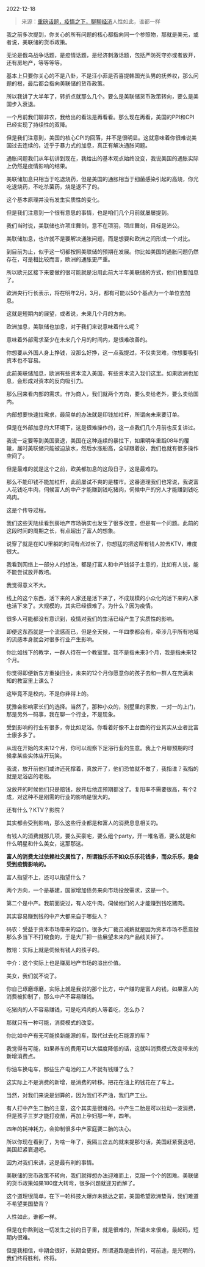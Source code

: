 2022-12-18

> 来源：[重磅话题，疫情之下，聊聊经济](http://mp.weixin.qq.com/s?__biz=MzU0MjYwNDU2Mw==&mid=2247509168&idx=2&sn=976c32a643f41161eca18d7caf10808d&chksm=fb1ac8cccc6d41dad62f98c8d19c779461c3a792503f06219e84f49d168ec4942c8d78fc843e&scene=27#wechat_redirect)
> ​人性如此，谁都一样

我之前多次提到，你关心的所有问题的核心都指向同一个参照物，那就是美元，或者说，美联储的货币政策。  

无论是俄乌战争话题，是疫情话题，是经济刺激话题，包括严防死守亦或者放开，还有房地产，等等等等。  

基本上只要你关心的不是八卦，不是汪小菲是否喜提韩国光头男的抚养权，那么问题的根，最后都会指向美联储的货币政策。  

所以我讲了大半年了，转折点就那么几个。要么是美联储货币政策转向，要么是美国步入衰退。  

一个月前我们聊非农，我给出的看法是再看看。那么现在再看，美国的PPI和CPI已经实现了持续性的双降。

但是我们注意到，美国的核心CPI的回落，并不是很明显。这就意味着你很难说美国过去连续的，近乎于暴力式的加息，真正有解决通胀问题。  

通胀问题我们从年初讲到现在，我给出的基本观点始终没变，我说美国的通胀实际上仍然是疫情影响的结果。

美联储加息只相当于吃退烧药，但是美国的通胀相当于细菌感染引起的高烧，你光吃退烧药，不吃杀菌药，烧是退不了的。

这个基本原理并没有发生实质性的变化。  

但是我们注意到一个很有意思的事情，也是咱们几个月前就屡屡提到。  

我们当时说，美联储也许项庄舞剑，意不在项羽，项庄舞剑，目标是沛公。

美联储加息，也许就不是要解决通胀问题，而是想要和欧洲之间形成一个对比。  

到目前为止，似乎这一切都按照美联储的预期在发展。你比如美国的通胀问题仍然存在，可是相比较而言，欧洲的通胀更严重。  

所以欧元区接下来要做的很可能就是沿用此前大半年美联储的方式，他们也要加息了。  

欧洲央行行长表示，将在明年2月，3月，都有可能以50个基点为一个单位去加息。  

这就是短期内的展望，或者说，未来几个月的方向。  

欧洲加息，美联储也加息，对于我们来说意味着什么呢？  

意味着外部需求至少在未来几个月的时间内，是很难改善的。

你想要从外国人身上挣钱，没那么好挣，这一点我提过，不仅卖货难，你想要吸引资本也不容易。

此前美联储加息，欧洲有些资本流入美国，有些资本流入我们这里。如果欧洲也加息，会形成对资本的反向吸引力。  

那么回来看内部的需求。作为商人，我们就两个方向，要么卖给老外，要么卖给国内。  

内部想要快速拉需求，最简单的办法就是印钱加杠杆，所谓向未来要订单。  

但是在外部加息的大环境下，这是很难操作的，这一点我们几个月前也反复讲过。  

我说一定要等到美国衰退，美国在这种连续的暴拉下，如果明年重蹈08年的覆辙，届时美联储只能被迫放水，然后水涨船高，全球跟着放，我们也就有很多操作空间了。  

但是最难的就是这个之前，欧美都加息的这段日子，这是最难的。  

那么不能印钱不能加杠杆，此前屡试不爽的是楼市。这番道理我们也常说，我说富人花钱吃牛肉，伺候富人的中产才能赚到钱吃猪肉，伺候中产的穷人才能赚到钱吃鸡肉。  

这是个传导过程。  

我们这些天陆续看到房地产市场确实也发生了很多改变，但是有一个问题。此前的这段时间的周期之长，有点超出了富人的想象。

说穿了就是在ICU里躺的时间有点过长了，你想猛的把这帮有钱人拉去KTV，难度很大。  

我看到网络上一部分人的想法，都是打富人和中产钱袋子主意的，比如有人说，能不能尝试放开教培。  

我觉得意义不大。

线上的这个东西，活下来的人家还是活下来了，不成规模的小众化的活下来的人家也活下来了。大规模的，其实已经很难了。为什么？因为疫情。

很多人可能都没有意识到，疫情对我们的生活已经产生了实质性的影响。  

即便这东西就是一个流感而已，但是全天候，一年四季都会有，牵涉几乎所有地域的流感本身就会对很多行业产生影响。  

你比如线下的教学，一群人待在一个教室里。我不是指未来3个月，我是指未来12个月。  

你觉得即便新东方重操旧业，未来的12个月你愿意你的孩子去和一群人在充满未知的教室里上课么？  

这毕竟不是校内，不是你非得上的。  

犹豫会影响家长们的选择。当然了，那种小众的，别墅里的家教，一对一的上门，那是另外一码事，我在聊一个行业，不是现象。  

受到影响的行业有很多，你比如足浴。你看着好像不上台面的行业其实从业者比富士康多多了。

从现在开始的未来12个月，你可以观察下足浴行业的生意。我上个月聊预期的时候拿某些实体店开玩笑。  

我说，放开前他们或许还死撑着，真放开了，他们恐怕就不做了，我指谁？我指的就是足浴店的老板。

没放开的时候他们只是赔钱，放开后他连预期都没了。复阳率不需要很高，有个2成，对这种不是刚需的行业的影响是很大的。

还有什么？KTV？影院？  

其实都会受到影响，那么这些行业都是和富人的消费息息相关的。  

有钱人的消费就那几项，要么买豪宅，要么组个party，开一堆名酒，要么就是和什么明星和什么美女，这那那这。  

 **富人的消费太过依赖社交属性了，所谓独乐乐不如众乐乐花钱多，而众乐乐，是会受到疫情影响的。**

富人指望不上，还可以指望什么？  

两个方向，一个是基建，国家增加债务来向市场投放需求，这是一个。  

第二个是中产。我前面说过，有人吃牛肉，伺候他们的人才能赚到钱吃猪肉。  

其实容易赚到钱的中产大都来自于哪些人？  

码农：受益于资本市场带来的溢价。很多大厂裁员减薪就是因为资本市场不愿意投那么多当下不打粮食的，于是大厂把一些展望未来的产品线关掉了。

教培：实际上就是伺候有钱人的孩子的。  

中介：这个实际上也是赚房地产市场的溢出价值。  

美女，我们就不说了。  

你自己琢磨琢磨，实际上就是我说的那个比方，中产赚的是富人的钱，如果富人的消费被抑制了，那么中产不容易赚钱。  

吃猪肉的人不容易赚钱，可是吃鸡肉的人等着吃，怎么办？  

那就只有一种可能，消费模式的改变。

你比如中产有无可能换新能源的车，取代过去化石能源的车？  

我觉得有可能，如果养车的费用可以大幅度降低的话，这就叫消费模式改变带来的新增消费点。  

你油车换电车，那些生产电池的工人不就有钱赚了么？  

这实际上不是消费的新增，是消费的转移。把花在油上的钱花在了车上。  

当然，对我们来说是划算的，因为我们不产油，我们产工业。

有人打中产生二胎的主意，这个其实是很难的。中产生二胎是可以拉动一波消费，但是孩子三岁才能打疫苗，再加上孕妇那一年，四年。  

四年的耗神耗力，会抑制很多中产家庭要二胎的决心。  

所以你现在看到了，为啥一年了，我隔三岔五的就来提那句话，美国赶紧衰退吧，美国赶紧衰退吧。  

因为对我们来讲，这是最有利的事情。

美联储的货币政策不转向，我们就得想办法迎难而上，克服一个个的困难。美联储的货币政策如果180度大转弯，很多问题就迎刃而解了。  

这个道理很简单，在下一轮科技大爆炸未抵达之前，美国希望欧洲垫背，我们难道不希望美国垫背？  

人性如此，谁都一样。  

但是在你熬到这一切发生之前的日子里，就是很难的，所谓未来很难，最起码，短期内很难。

但是我相信，中期会很好，长期会更好。所谓道路是曲折的，可前途，是光明的，我们终将胜利，终将。

